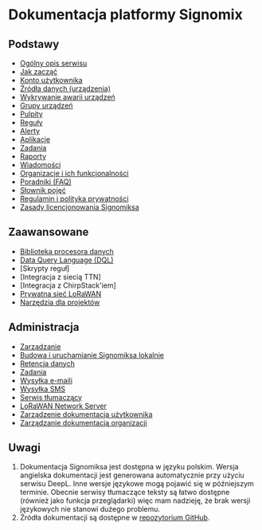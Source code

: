 # Dokumentacja platformy Signomix

<div class="row">
<div class="col">

## Podstawy

- [Ogólny opis serwisu](introduction.md)
- [Jak zacząć](getting_started.md)
- [Konto użytkownika](features/account/index.md)
- [Źródła danych (urządzenia)](features/devices/index.md)
- [Wykrywanie awarii urządzeń](features/devices/dev-failure-alerts.md)
- [Grupy urządzeń](features/groups/index.md)
- [Pulpity](features/dashboards/index.md)
- [Reguły](features/rules/index.md)
- [Alerty](features/alerts/index.md)
- [Aplikacje](features/applications/index.md)
- [Zadania](enterprise/tasks.md)
- [Raporty](features/reports/index.md)
- [Wiadomości](features/news/index.md)
- [Organizacje i ich funkcjonalności](enterprise/index.md)
- [Poradniki (FAQ)](howto/index.md)
- [Słownik pojęć](dictionary.md)
- [Regulamin i polityka prywatności](legal/terms_and_conditions.md)
- [Zasady licencjonowania Signomiksa](legal/license.md)
</div>
<div class="col">

## Zaawansowane

- [Biblioteka procesora danych](development/data_processor_lib.md)
- [Data Query Language (DQL)](development/dql.md)
- [Skrypty reguł]
- [Integracja z siecią TTN]
- [Integracja z ChirpStack'iem]
- [Prywatna sieć LoRaWAN](projects/private_lorawan.md)
- [Narzędzia dla projektów](projects/index.md)
</div>
<div class="col">

## Administracja

- [Zarządzanie](administration/index.md)
- [Budowa i uruchamianie Signomiksa lokalnie](development/getting-started.md)
- [Retencja danych](administration/data_retention.md)
- [Zadania](administration/tasks.md)
- [Wysyłka e-maili](administration/email_service.md)
- [Wysyłka SMS](administration/sms.md)
- [Serwis tłumaczący](administration/translation_service.md)
- [LoRaWAN Network Server](administration/lns.md)
- [Zarządzenie dokumentacją użytkownika](administration/documentation_management.md)
- [Zarządzanie dokumentacją organizacji](administration/organization_doc_management.md)
</div>

</div>

## Uwagi
 1. Dokumentacja Signomiksa jest dostępna w języku polskim. Wersja angielska dokumentacji jest generowana  automatycznie przy użyciu serwisu DeepL. Inne wersje językowe mogą pojawić się w późniejszym terminie. Obecnie serwisy tłumaczące teksty są łatwo dostępne (również jako funkcja przeglądarki) więc mam nadzieję, że brak wersji językowych nie stanowi dużego problemu.
 2. Źródła dokumentacji są dostępne w [repozytorium GitHub](https://github.com/signomix/signomix-documentation).


